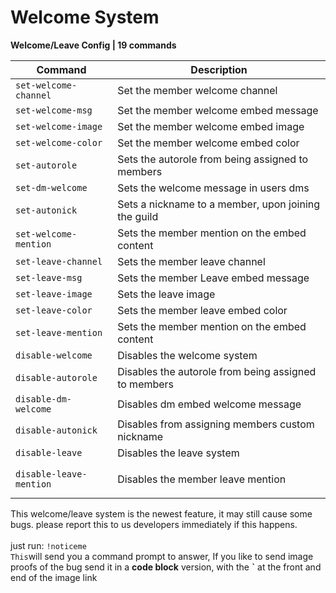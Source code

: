 # Welcome System

**Welcome/Leave Config | 19 commands**

| Command                 | Description                                          |
| ----------------------- | ---------------------------------------------------- |
| `set-welcome-channel`   | Set the member welcome channel                       |
| `set-welcome-msg`       | Set the member welcome embed message                 |
| `set-welcome-image`     | Set the member welcome embed image                   |
| `set-welcome-color`     | Set the member welcome embed color                   |
| `set-autorole`          | Sets the autorole from being assigned to members     |
| `set-dm-welcome`        | Sets the welcome message in users dms                |
| `set-autonick`          | Sets a nickname to a member, upon joining the guild  |
| `set-welcome-mention`   | Sets the member mention on the embed content         |
| `set-leave-channel`     | Sets the member leave channel                        |
| `set-leave-msg`         | Sets the member Leave embed message                  |
| `set-leave-image`       | Sets the leave image                                 |
| `set-leave-color`       | Sets the member leave embed color                    |
| `set-leave-mention`     | Sets the member mention on the embed content         |
| `disable-welcome`       | Disables the welcome system                          |
| `disable-autorole`      | Disables the autorole from being assigned to members |
| `disable-dm-welcome`    | Disables dm embed welcome message                    |
| `disable-autonick`      | Disables from assigning members custom nickname      |
| `disable-leave`         | Disables the leave system                            |
| `disable-leave-mention` | <p>Disables the member leave mention<br></p>         |

This welcome/leave system is the newest feature, it may still cause some bugs. please report this to us developers immediately if this happens.\
\
just run: `!noticeme`\
`This`will send you a command prompt to answer, If you like to send image proofs of the bug send it in a **code block** version, with the **\`** at the front and end of the image link
